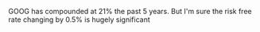 GOOG has compounded at 21% the past 5 years. But I'm sure the risk free rate changing by 0.5% is hugely significant

